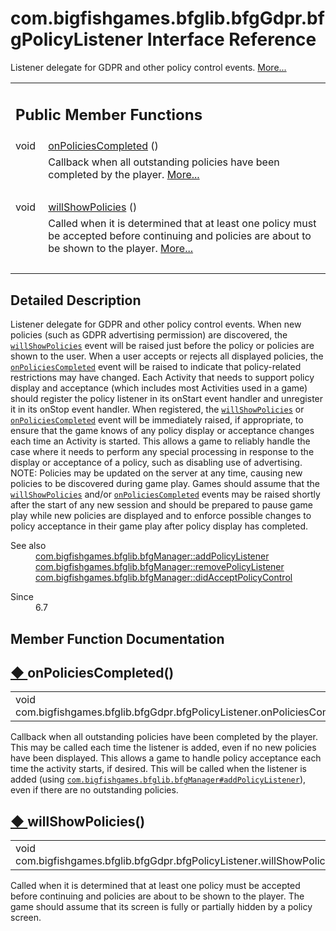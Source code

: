 # com.bigfishgames.bfglib.bfgGdpr.bfgPolicyListener Interface Reference

<div class="contents">Listener delegate for GDPR and other policy control events.    <a href="interfacecom_1_1bigfishgames_1_1bfglib_1_1bfg_gdpr_1_1bfg_policy_listener.html#details">More...</a><table class="memberdecls"><tr class="heading"><td colspan="2"><h2 class="groupheader"><a id="pub-methods" name="pub-methods"></a> Public Member Functions</h2></td></tr><tr class="memitem:af3e45a7650cf3a4c773c16aac34ae013"><td class="memItemLeft" align="right" valign="top">void&#160;</td><td class="memItemRight" valign="bottom"><a class="el" href="interfacecom_1_1bigfishgames_1_1bfglib_1_1bfg_gdpr_1_1bfg_policy_listener.html#af3e45a7650cf3a4c773c16aac34ae013">onPoliciesCompleted</a> ()</td></tr><tr class="memdesc:af3e45a7650cf3a4c773c16aac34ae013"><td class="mdescLeft">&#160;</td><td class="mdescRight">Callback when all outstanding policies have been completed by the player.  <a href="interfacecom_1_1bigfishgames_1_1bfglib_1_1bfg_gdpr_1_1bfg_policy_listener.html#af3e45a7650cf3a4c773c16aac34ae013">More...</a><br /></td></tr><tr class="separator:af3e45a7650cf3a4c773c16aac34ae013"><td class="memSeparator" colspan="2">&#160;</td></tr><tr class="memitem:a54aded1add58db80bf0166d117819f41"><td class="memItemLeft" align="right" valign="top">void&#160;</td><td class="memItemRight" valign="bottom"><a class="el" href="interfacecom_1_1bigfishgames_1_1bfglib_1_1bfg_gdpr_1_1bfg_policy_listener.html#a54aded1add58db80bf0166d117819f41">willShowPolicies</a> ()</td></tr><tr class="memdesc:a54aded1add58db80bf0166d117819f41"><td class="mdescLeft">&#160;</td><td class="mdescRight">Called when it is determined that at least one policy must be accepted before continuing and policies are about to be shown to the player.  <a href="interfacecom_1_1bigfishgames_1_1bfglib_1_1bfg_gdpr_1_1bfg_policy_listener.html#a54aded1add58db80bf0166d117819f41">More...</a><br /></td></tr><tr class="separator:a54aded1add58db80bf0166d117819f41"><td class="memSeparator" colspan="2">&#160;</td></tr></table><a name="details" id="details"></a><h2 class="groupheader">Detailed Description</h2><div class="textblock">Listener delegate for GDPR and other policy control events. When new policies (such as GDPR advertising permission) are discovered, the <code><a class="el" href="interfacecom_1_1bigfishgames_1_1bfglib_1_1bfg_gdpr_1_1bfg_policy_listener.html#a54aded1add58db80bf0166d117819f41">willShowPolicies</a></code> event will be raised just before the policy or policies are shown to the user. When a user accepts or rejects all displayed policies, the <code><a class="el" href="interfacecom_1_1bigfishgames_1_1bfglib_1_1bfg_gdpr_1_1bfg_policy_listener.html#af3e45a7650cf3a4c773c16aac34ae013">onPoliciesCompleted</a></code> event will be raised to indicate that policy-related restrictions may have changed. Each Activity that needs to support policy display and acceptance (which includes most Activities used in a game) should register the policy listener in its onStart event handler and unregister it in its onStop event handler. When registered, the <code><a class="el" href="interfacecom_1_1bigfishgames_1_1bfglib_1_1bfg_gdpr_1_1bfg_policy_listener.html#a54aded1add58db80bf0166d117819f41">willShowPolicies</a></code> or <code><a class="el" href="interfacecom_1_1bigfishgames_1_1bfglib_1_1bfg_gdpr_1_1bfg_policy_listener.html#af3e45a7650cf3a4c773c16aac34ae013">onPoliciesCompleted</a></code> event will be immediately raised, if appropriate, to ensure that the game knows of any policy display or acceptance changes each time an Activity is started. This allows a game to reliably handle the case where it needs to perform any special processing in response to the display or acceptance of a policy, such as disabling use of advertising. NOTE: Policies may be updated on the server at any time, causing new policies to be discovered during game play. Games should assume that the <code><a class="el" href="interfacecom_1_1bigfishgames_1_1bfglib_1_1bfg_gdpr_1_1bfg_policy_listener.html#a54aded1add58db80bf0166d117819f41">willShowPolicies</a></code> and/or <code><a class="el" href="interfacecom_1_1bigfishgames_1_1bfglib_1_1bfg_gdpr_1_1bfg_policy_listener.html#af3e45a7650cf3a4c773c16aac34ae013">onPoliciesCompleted</a></code> events may be raised shortly after the start of any new session and should be prepared to pause game play while new policies are displayed and to enforce possible changes to policy acceptance in their game play after policy display has completed.<dl class="section see"><dt>See also</dt><dd><a class="el" href="classcom_1_1bigfishgames_1_1bfglib_1_1bfg_manager.html#a85cd6824cb1aa19611b4891d3a75c481" title="Registers a listener for policy consent events.">com.bigfishgames.bfglib.bfgManager::addPolicyListener</a></dd><dd><a class="el" href="classcom_1_1bigfishgames_1_1bfglib_1_1bfg_manager.html#a7e529ab2910d94f873c3dad5c51eab4f" title="Removes a listener for policy consent events.">com.bigfishgames.bfglib.bfgManager::removePolicyListener</a></dd><dd><a class="el" href="classcom_1_1bigfishgames_1_1bfglib_1_1bfg_manager.html#a89333d6f7b33bae812d194d211bb5813" title="Determines if a given policy control was accepted.">com.bigfishgames.bfglib.bfgManager::didAcceptPolicyControl</a></dd></dl><dl class="section since"><dt>Since</dt><dd>6.7 </dd></dl></div><h2 class="groupheader">Member Function Documentation</h2><a id="af3e45a7650cf3a4c773c16aac34ae013" name="af3e45a7650cf3a4c773c16aac34ae013"></a><h2 class="memtitle"><span class="permalink"><a href="#af3e45a7650cf3a4c773c16aac34ae013">&#9670;&nbsp;</a></span>onPoliciesCompleted()</h2><div class="memitem"><div class="memproto"><table class="memname"><tr><td class="memname">void com.bigfishgames.bfglib.bfgGdpr.bfgPolicyListener.onPoliciesCompleted </td><td>(</td><td class="paramname"></td><td>)</td><td></td></tr></table></div><div class="memdoc">Callback when all outstanding policies have been completed by the player. This may be called each time the listener is added, even if no new policies have been displayed. This allows a game to handle policy acceptance each time the activity starts, if desired. This will be called when the listener is added (using <code><a class="el" href="classcom_1_1bigfishgames_1_1bfglib_1_1bfg_manager.html#a85cd6824cb1aa19611b4891d3a75c481">com.bigfishgames.bfglib.bfgManager#addPolicyListener</a></code>), even if there are no outstanding policies. </div></div><a id="a54aded1add58db80bf0166d117819f41" name="a54aded1add58db80bf0166d117819f41"></a><h2 class="memtitle"><span class="permalink"><a href="#a54aded1add58db80bf0166d117819f41">&#9670;&nbsp;</a></span>willShowPolicies()</h2><div class="memitem"><div class="memproto"><table class="memname"><tr><td class="memname">void com.bigfishgames.bfglib.bfgGdpr.bfgPolicyListener.willShowPolicies </td><td>(</td><td class="paramname"></td><td>)</td><td></td></tr></table></div><div class="memdoc">Called when it is determined that at least one policy must be accepted before continuing and policies are about to be shown to the player. The game should assume that its screen is fully or partially hidden by a policy screen. </div></div></div> 
